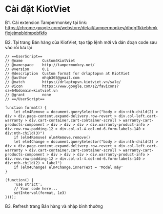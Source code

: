 # Cài đặt KiotViet

B1. Cài extension Tampermonkey tại link: https://chrome.google.com/webstore/detail/tampermonkey/dhdgffkkebhmkfjojejmpbldmpobfkfo

B2. Tại trang Bán hàng của KiotViet, tạo tập lệnh mới và dán đoạn code sau vào rồi lưu lại

```
// ==UserScript==
// @name         Custom4KiotViet
// @namespace    http://tampermonkey.net/
// @version      0.1
// @description  Custom format for drlaptopvn at KiotViet
// @author       mhqb365@gmail.com
// @match        https://drlaptopvn.kiotviet.vn/sale/
// @icon         https://www.google.com/s2/favicons?sz=64&domain=kiotviet.vn
// @grant        none
// ==/UserScript==

function format() {
    let elm4Remove = document.querySelector("body > div:nth-child(2) > div > div.page-content.expand-delivery.row-revert > div.col-left.cart-warranty > div.cart-container.cart-container-scroll > warranty-cart-products-component > div > div > div > div.warranty-product-info > div.row.row-padding-12 > div.col-xl-4.col-md-6.form-labels-140 > div:nth-child(3)")
    if (elm4Remove) elm4Remove.remove()
    let elm4Change = document.querySelector("body > div:nth-child(2) > div > div.page-content.expand-delivery.row-revert > div.col-left.cart-warranty > div.cart-container.cart-container-scroll > warranty-cart-products-component > div > div > div > div.warranty-product-info > div.row.row-padding-12 > div.col-xl-4.col-md-6.form-labels-140 > div:nth-child(2) > label")
    if (elm4Change) elm4Change.innerText = 'Model máy'
}

(function() {
    'use strict';
    // Your code here...
    setInterval(format, 1e3)
})();
```

B3. Refresh trang Bán hàng và nhập bình thường
